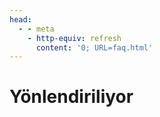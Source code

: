 ```yaml
---
head:
  - - meta
    - http-equiv: refresh
      content: '0; URL=faq.html'
---
```


# Yönlendiriliyor
